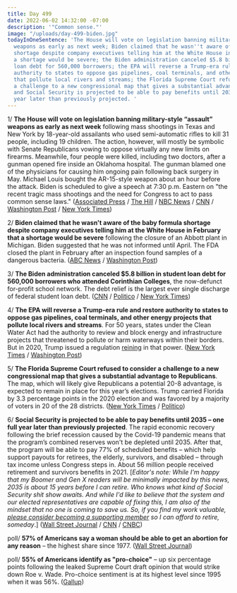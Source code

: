 ```yaml
---
title: Day 499
date: 2022-06-02 14:32:00 -07:00
description: '"Common sense."'
image: "/uploads/day-499-biden.jpg"
todayInOneSentence: 'The House will vote on legislation banning military-style “assault”
  weapons as early as next week; Biden claimed that he wasn''t aware of the baby formula
  shortage despite company executives telling him at the White House in February that
  a shortage would be severe; the Biden administration canceled $5.8 billion in student
  loan debt for 560,000 borrowers; the EPA will reverse a Trump-era rule and restore
  authority to states to oppose gas pipelines, coal terminals, and other energy projects
  that pollute local rivers and streams; the Florida Supreme Court refused to consider
  a challenge to a new congressional map that gives a substantial advantage to Republicans;
  and Social Security is projected to be able to pay benefits until 2035 – one full
  year later than previously projected. '
---
```


1/ **The House will vote on legislation banning military-style “assault” weapons as early as next week** following mass shootings in Texas and New York by 18-year-old assailants who used semi-automatic rifles to kill 31 people, including 19 children. The action, however, will mostly be symbolic with Senate Republicans vowing to oppose virtually any new limits on firearms. Meanwhile, four people were killed, including two doctors, after a gunman opened fire inside an Oklahoma hospital. The gunman blamed one of the physicians for causing him ongoing pain following back surgery in May. Michael Louis bought the AR-15-style weapon about an hour before the attack. Biden is scheduled to give a speech at 7:30 p.m. Eastern on "the recent tragic mass shootings and the need for Congress to act to pass common sense laws." ([Associated Press](https://apnews.com/article/shootings-new-york-gun-politics-judiciary-violence-18868cbb3652c9e1e92087bc5b7997d2) / [The Hill](https://thehill.com/news/house/3508786-pelosi-says-house-will-move-on-assault-weapons-ban/) / [NBC News](https://www.nbcnews.com/news/us-news/multiple-victims-shooting-tulsa-hospital-gunman-police-say-rcna31551) / [CNN](https://www.cnn.com/2022/06/02/us/tulsa-hospital-shooting-thursday/) / [Washington Post](https://www.washingtonpost.com/nation/2022/06/02/tulsa-shooting-news-medical-center/) / [New York Times](https://www.nytimes.com/2022/06/02/us/tulsa-shooting-hospital.html))

2/ **Biden claimed that he wasn't aware of the baby formula shortage despite company executives telling him at the White House in February that a shortage would be severe** following the closure of an Abbott plant in Michigan. Biden suggested that he was not informed until April. The FDA closed the plant in February after an inspection found samples of a dangerous bacteria. ([ABC News](https://abcnews.go.com/Health/wireStory/biden-meet-baby-formula-makers-easing-shortage-85103994) / [Washington Post](https://www.washingtonpost.com/politics/2022/06/01/biden-formula-heard-late/))

3/ **The Biden administration canceled $5.8 billion in student loan debt for 560,000 borrowers who attended Corinthian Colleges**, the now-defunct for-profit school network. The debt relief is the largest ever single discharge of federal student loan debt. ([CNN](https://www.cnn.com/2022/06/01/politics/student-loan-cancellation-corinthian-for-profit/index.html) / [Politico](https://www.politico.com/news/2022/06/01/biden-administration-student-loan-debt-00036572) / [New York Times](https://www.nytimes.com/2022/06/01/business/corinthian-student-loan-forgiveness.html))

4/ **The EPA will reverse a Trump-era rule and restore authority to states to oppose gas pipelines, coal terminals, and other energy projects that pollute local rivers and streams**. For 50 years, states under the Clean Water Act had the authority to review and block energy and infrastructure projects that threatened to pollute or harm waterways within their borders. But in 2020, Trump issued a regulation [reining](https://whatthefuckjusthappenedtoday.com/2019/09/12/day-966/#1-the-trump-administration-repealed) in that power. ([New York Times](https://www.nytimes.com/2022/06/02/climate/states-tribes-pipelines.html) / [Washington Post](https://www.washingtonpost.com/climate-environment/2022/06/02/undoing-trump-epa-empower-states-tribes-oppose-pipelines/))

5/ **The Florida Supreme Court refused to consider a challenge to a new congressional map that gives a substantial advantage to Republicans**. The map, which will likely give Republicans a potential 20-8 advantage, is expected to remain in place for this year’s elections. Trump carried Florida by 3.3 percentage points in the 2020 election and was favored by a majority of voters in 20 of the 28 districts. ([New York Times](https://www.nytimes.com/2022/06/02/us/desantis-florida-voting-map.html) / [Politico](https://www.politico.com/news/2022/06/02/florida-redistricting-map-court-decision-00036740))

6/ **Social Security is projected to be able to pay benefits until 2035 – one full year later than previously projected**. The rapid economic recovery following the brief recession caused by the Covid-19 pandemic means that the program’s combined reserves won't be depleted until 2035. After that, the program will be able to pay 77% of scheduled benefits – which help support payouts for retirees, the elderly, survivors, and disabled – through tax income unless Congress steps in. About 56 million people received retirement and survivors benefits in 2021. [*Editor's note: While I'm happy that my Boomer and Gen X readers will be minimally impacted by this news, 2035 is about 15 years before I can retire. Who knows what kind of Social Security shit show awaits. And while I'd like to believe that the system and our elected representatives are capable of fixing this, I am also of the mindset that no one is coming to save us. So, if you find my work valuable, [please consider becoming a supporting member](https://whatthefuckjusthappenedtoday.com/membership/) so I can afford to retire, someday*.] ([Wall Street Journal](https://www.wsj.com/articles/social-security-reserves-expected-to-be-depleted-in-2035-year-later-than-prior-projection-11654199367?mod=politics_lead_pos5) / [CNN](https://www.cnn.com/2022/06/02/politics/social-security-medicare-report/index.html) / [CNBC](https://www.cnbc.com/2022/06/02/changes-may-come-with-social-securitys-later-depletion-date-of-2035.html))

poll/ **57% of Americans say a woman should be able to get an abortion for any reason** – the highest share since 1977. ([Wall Street Journal](https://www.wsj.com/articles/upholding-roe-v-wade-is-supported-by-most-americans-wsj-poll-finds-11654162200))

poll/ **55% of Americans identify as "pro-choice"** – up six percentage points following the leaked Supreme Court draft opinion that would strike down Roe v. Wade. Pro-choice sentiment is at its highest level since 1995 when it was 56%. ([Gallup](https://news.gallup.com/poll/393104/pro-choice-identification-rises-near-record-high.aspx))


